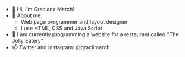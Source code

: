 - 👋 Hi, I’m Graciana March!
- 👀 About me:
  - Web page programmer and layout designer
  - I use HTML, CSS and Java Script
- 🌱 I am currently programming a website for a restaurant called "The Jolly Eatery"
- 📫 Twitter and Instagram: @graciimarch

<!---
gracimarch/gracimarch is a ✨ special ✨ repository because its `README.md` (this file) appears on your GitHub profile.
You can click the Preview link to take a look at your changes.
--->
